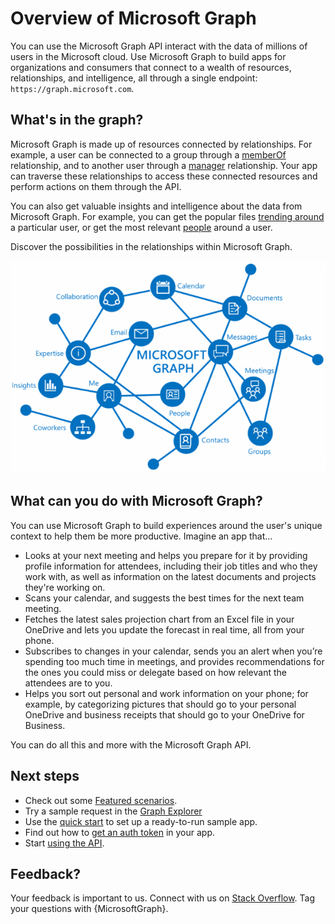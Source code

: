# Overview of Microsoft Graph

You can use the Microsoft Graph API interact with the data of millions of users in the Microsoft cloud. Use Microsoft Graph to build apps for organizations and consumers that connect to a wealth of resources, relationships, and intelligence, all through a single endpoint: `https://graph.microsoft.com`.

## What's in the graph?

Microsoft Graph is made up of resources connected by relationships. For example, a user can be connected to a group through a [memberOf](../api-reference/v1.0/api/user_list_memberof.md) relationship, and to another user through a [manager](../api-reference/v1.0/api/user_list_manager.md) relationship. Your app can traverse these relationships to access these connected resources and perform actions on them through the API.

You can also get valuable insights and intelligence about the data from Microsoft Graph. For example, you can get the popular files [trending around](../api-reference/beta/resources/insights_trending.md) a particular user, or get the most relevant [people](../api-reference/beta/api/user_list_people.md) around a user.

Discover the possibilities in the relationships within Microsoft Graph.

![An image showing the primary resources and relationships that are part of the graph](images/microsoft_graph_600.png)

## What can you do with Microsoft Graph? 

You can use Microsoft Graph to build experiences around the user's unique context to help them be more productive. Imagine an app that...

- Looks at your next meeting and helps you prepare for it by providing profile information for attendees, including their job titles and who they work with, as well as information on the latest documents and projects they're working on.
- Scans your calendar, and suggests the best times for the next team meeting.
- Fetches the latest sales projection chart from an Excel file in your OneDrive and lets you update the forecast in real time, all from your phone.
- Subscribes to changes in your calendar, sends you an alert when you’re spending too much time in meetings, and provides recommendations for the ones you could miss or delegate based on how relevant the attendees are to you.
- Helps you sort out personal and work information on your phone; for example, by categorizing pictures that should go to your personal OneDrive and business receipts that should go to your OneDrive for Business.

You can do all this and more with the Microsoft Graph API.

## Next steps

- Check out some [Featured scenarios](featured_scenarios.md).
- Try a sample request in the [Graph Explorer](https://developer.microsoft.com/en-us/graph/graph-explorer)
- Use the [quick start](https://developer.microsoft.com/en-us/graph/graph-explorer) to set up a ready-to-run sample app.
- Find out how to [get an auth token](auth_overview.md) in your app.
- Start [using the API](use_the_api.md).

## Feedback?

Your feedback is important to us. Connect with us on [Stack Overflow](http://stackoverflow.com/questions/tagged/office365+or+microsoftgraph). Tag your questions with {MicrosoftGraph}.

